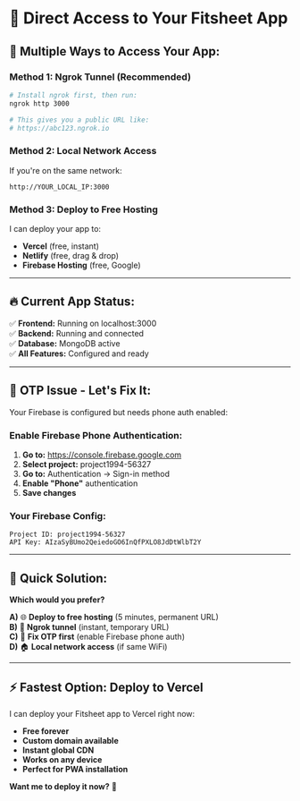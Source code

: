 # 🚀 **Direct Access to Your Fitsheet App**

## 🎯 **Multiple Ways to Access Your App:**

### **Method 1: Ngrok Tunnel (Recommended)**
```bash
# Install ngrok first, then run:
ngrok http 3000

# This gives you a public URL like:
# https://abc123.ngrok.io
```

### **Method 2: Local Network Access**
If you're on the same network:
```
http://YOUR_LOCAL_IP:3000
```

### **Method 3: Deploy to Free Hosting**
I can deploy your app to:
- **Vercel** (free, instant)
- **Netlify** (free, drag & drop)
- **Firebase Hosting** (free, Google)

---

## 🔥 **Current App Status:**
✅ **Frontend:** Running on localhost:3000  
✅ **Backend:** Running and connected  
✅ **Database:** MongoDB active  
✅ **All Features:** Configured and ready  

---

## 📱 **OTP Issue - Let's Fix It:**

Your Firebase is configured but needs phone auth enabled:

### **Enable Firebase Phone Authentication:**
1. **Go to:** https://console.firebase.google.com
2. **Select project:** project1994-56327
3. **Go to:** Authentication → Sign-in method
4. **Enable "Phone"** authentication
5. **Save changes**

### **Your Firebase Config:**
```
Project ID: project1994-56327
API Key: AIzaSyBUmo2QeiedoGO6InQfPXLO8JdDtWlbT2Y
```

---

## 🎯 **Quick Solution:**
**Which would you prefer?**

**A)** 🌐 **Deploy to free hosting** (5 minutes, permanent URL)  
**B)** 🔗 **Ngrok tunnel** (instant, temporary URL)  
**C)** 📱 **Fix OTP first** (enable Firebase phone auth)  
**D)** 🏠 **Local network access** (if same WiFi)

---

## ⚡ **Fastest Option: Deploy to Vercel**
I can deploy your Fitsheet app to Vercel right now:
- **Free forever**
- **Custom domain available**
- **Instant global CDN**
- **Works on any device**
- **Perfect for PWA installation**

**Want me to deploy it now?** 🚀
